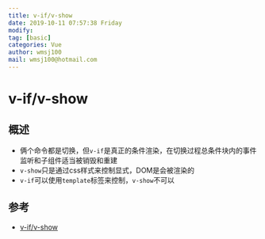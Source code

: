 ```yaml
---
title: v-if/v-show
date: 2019-10-11 07:57:38 Friday
modify:
tag: [basic]
categories: Vue
author: wmsj100
mail: wmsj100@hotmail.com
---
```


# v-if/v-show

## 概述

- 俩个命令都是切换，但`v-if`是真正的条件渲染，在切换过程总条件块内的事件监听和子组件适当被销毁和重建
- `v-show`只是通过css样式来控制显式，DOM是会被渲染的
- `v-if`可以使用`template`标签来控制，`v-show`不可以

## 参考
- [v-if/v-show](https://cn.vuejs.org/v2/guide/conditional.html#v-if-%E4%B8%8E-v-for-%E4%B8%80%E8%B5%B7%E4%BD%BF%E7%94%A8)
